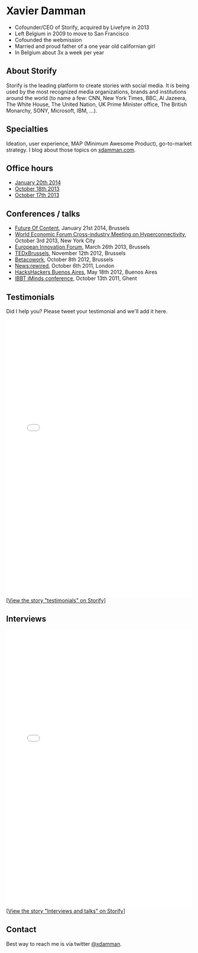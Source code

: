 # Xavier Damman

- Cofounder/CEO of Storify, acquired by Livefyre in 2013
- Left Belgium in 2009 to move to San Francisco
- Cofounded the webmission
- Married and proud father of a one year old californian girl
- In Belgium about 3x a week per year

## About Storify
Storify is the leading platform to create stories with social media. It is being used by the most recognized media organizations, brands and institutions around the world (to name a few: CNN, New York Times, BBC, Al Jazeera, The White House, The United Nation, UK Prime Minister office, The British Monarchy, SONY, Microsoft, IBM, ...).

## Specialties
Ideation, user experience, MAP (Minimum Awesome Product), go-to-market strategy. 
I blog about those topics on [xdamman.com](http://xdamman.com).

## Office hours

- [January 20th 2014](http://ohours.org/officehours/73763)
- [October 18th 2013](http://ohours.org/officehours/56805)
- [October 17th 2013](http://ohours.org/officehours/60393)

## Conferences / talks
- [Future Of Content](http://www.futuremedialab.info/events/the-future-of-content-conference/speakers-future-of-content/), January 21st 2014, Brussels
- [World Economic Forum Cross-industry Meeting on Hyperconnectivity](https://twitter.com/search?q=wefhyperc%20from%3Axdamman&src=typd), October 3rd 2013, New York City
- [European Innovation Forum](http://eitfoundation.org/innovationforum/), March 26th 2013, Brussels
- [TEDxBrussels](http://storify.com/xdamman/tedxbrussels-reactions-to-my-speech), November 12th 2012, Brussels
- [Betacowork](http://betagroup.be/blog/2012/10/12/video-of-xavier-dammans-conference-about-storify-becoming-an-entrepreneur-in-san-francisco/), October 8th 2012, Brussels
- [News:rewired](http://www.journalism.co.uk/news/a-storify-round-up-of-digital-journalism-conference-news-rewired/s2/a554161/), October 6th 2011, London
- [HacksHackers Buenos Aires](http://hackshackers.com/blog/2012/05/11/storify-in-buenos-aires-applications-to-tell-stories-pre-and-post-hacks/), May 18th 2012, Buenos Aires
- [IBBT iMinds conference](http://www.iminds.be/en/blog/p/detail/iminds-2011-featuring-xavier-damman-charlie-leadbeater), October 13th 2011, Ghent

## Testimonials

Did I help you? Please tweet your testimonial and we'll add it here.

<div class="storify"><iframe src="//storify.com/xdamman/testimonials/embed?header=none" width="100%" height=750 frameborder=no allowtransparency=true></iframe><script src="//storify.com/xdamman/testimonials.js?header=none"></script><noscript>[<a href="//storify.com/xdamman/testimonials" target="_blank">View the story "testimonials" on Storify</a>]</noscript></div>

## Interviews

<div class="storify"><iframe src="//storify.com/xdamman/interviews/embed?header=none&border=false&template=grid" width="100%" height=750 frameborder=no allowtransparency=true></iframe><script src="//storify.com/xdamman/interviews.js?header=none&border=false&template=grid"></script><noscript>[<a href="//storify.com/xdamman/interviews" target="_blank">View the story "Interviews and talks" on Storify</a>]</noscript></div>


## Contact
Best way to reach me is via twitter [@xdamman](https://twitter.com/intent/tweet?status=%40xdamman%20).
